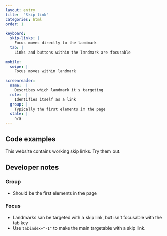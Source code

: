 ```yaml
---
layout: entry
title:  "Skip link"
categories: html
order: 1

keyboard:
  skip-links: |
    Focus moves directly to the landmark
  tab: |
    Links and buttons within the landmark are focusable
      
mobile:
  swipe: |
    Focus moves within landmark

screenreader:
  name:  |
    Describes which landmark it's targeting
  role:  |
    Identifies itself as a link
  group: |
    Typically the first elements in the page
  state: |
    n/a
---
```


## Code examples

This website contains working skip links. Try them out.


## Developer notes

### Group

- Should be the first elements in the page

### Focus

- Landmarks san be targeted with a skip link, but isn't focusable with the tab key
- Use `tabindex="-1"` to make the main targetable with a skip link.



